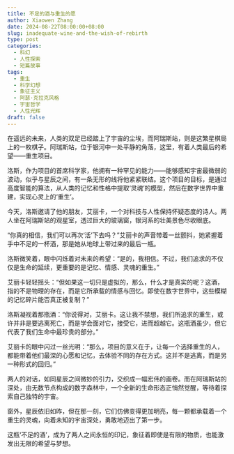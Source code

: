 ```yaml
---
title: 不足的酒与重生的愿
author: Xiaowen Zhang
date: 2024-08-22T08:00:00+08:00
slug: inadequate-wine-and-the-wish-of-rebirth
type: post
categories:
  - 科幻
  - 人性探索
  - 短篇故事
tags:
  - 重生
  - 科学幻想
  - 象征主义
  - 阿瑟·克拉克风格
  - 宇宙哲学
  - 人性光辉
draft: false
---
```


在遥远的未来，人类的双足已经踏上了宇宙的尘埃，而阿瑞斯站，则是这繁星棋局上的一枚棋子。阿瑞斯站，位于银河中一处平静的角落，这里，有着人类最后的希望——重生项目。

洛斯，作为项目的首席科学家，他拥有一种罕见的能力——能够感知宇宙最微弱的波动，似乎与星辰之间，有一条无形的线将他紧紧联结。这个项目的目标，是通过高度智能的算法，从人类的记忆和性格中提取‘灵魂’的模型，然后在数字世界中重建，实现心灵上的‘重生’。

今天，洛斯邀请了他的朋友，艾丽卡，一个对科技与人性保持怀疑态度的诗人。两人坐在阿瑞斯站的观星室，透过巨大的玻璃窗，银河系的壮美景色尽收眼底。

“你真的相信，我们可以再次‘活’下去吗？”艾丽卡的声音带着一丝颤抖，她紧握着手中不足的一杯酒，那是她从地球上带过来的最后一瓶。

洛斯微笑着，眼中闪烁着对未来的希望：“是的，我相信。不过，我们追求的不仅仅是生命的延续，更重要的是记忆、情感、灵魂的重生。”

艾丽卡轻轻摇头：“但如果这一切只是虚拟的，那么，什么才是真实的呢？这酒，指的不是物理的存在，而是它所承载的情感与回忆。即使在数字世界中，这些模糊的记忆碎片能否真正被复制？”

洛斯凝视着那瓶酒：“你说得对，艾丽卡。这让我不禁想，我们所追求的重生，或许并非是要逃离死亡，而是学会面对它，接受它，进而超越它。这瓶酒虽少，但它代表了我们生命中最珍贵的部分。”

艾丽卡的眼中闪过一丝光明：“那么，项目的意义在于，让每一个选择重生的人，都能带着他们最深的心愿和记忆，去体验不同的存在方式。这并不是逃离，而是另一种形式的回归。”

两人的对话，如同星辰之间微妙的引力，交织成一幅宏伟的画卷。而在阿瑞斯站的深处，由无数节点构成的数字森林中，一个全新的生命形态正悄然觉醒，等待着探索自己独特的宇宙。

窗外，星辰依旧如昨，但在那一刻，它们仿佛变得更加明亮，每一颗都承载着一个重生的灵魂，向着未知的宇宙深处，勇敢地迈出了第一步。

这瓶‘不足的酒’，成为了两人之间永恒的印记，象征着即使是有限的物质，也能激发出无限的希望与梦想。